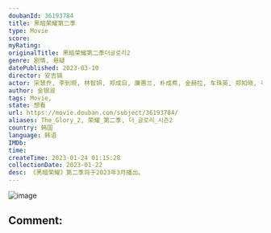 ```yaml
---
doubanId: 36193784
title: 黑暗荣耀第二季
type: Movie
score: 
myRating: 
originalTitle: 黑暗荣耀第二季더글로리2
genre: 剧情, 悬疑
datePublished: 2023-03-10
director: 安吉镐
actor: 宋慧乔, 李到晛, 林智妍, 郑成日, 廉惠兰, 朴成焄, 金赫拉, 车珠英, 郑知晓, 辛睿恩
author: 金银淑
tags: Movie, 
state: 想看
url: https://movie.douban.com/subject/36193784/
aliases: The_Glory_2, 荣耀_第二季, 더_글로리_시즌2
country: 韩国
language: 韩语
IMDb: 
time: 
createTime: 2023-01-24 01:15:28
collectionDate: 2023-01-22
desc: 《黑暗荣耀》第二季将于2023年3月播出。
---
```


![image](p2885442936.jpg)

Comment: 
---

